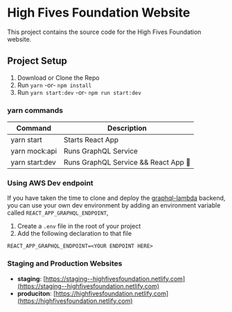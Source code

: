 High Fives Foundation Website
===================
This project contains the source code for the High Fives Foundation website.

## Project Setup

1. Download or Clone the Repo
2. Run `yarn` -or- `npm install`
3. Run `yarn start:dev` -or- `npm run start:dev`

### yarn commands

| Command        | Description                            |
| ---            | ---                                    |
| yarn start     | Starts React App                       |
| yarn mock:api  | Runs GraphQL Service                   |
| yarn start:dev | Runs GraphQL Service && React App 🌟   |


### Using AWS Dev endpoint
If you have taken the time to clone and deploy the [graphql-lambda](https://github.com/HighFivesFoundation/graphql-lambda) backend, you can use your own dev environment by adding an environment variable called `REACT_APP_GRAPHQL_ENDPOINT`,

1. Create a `.env` file in the root of your project
2. Add the following declaration to that file

```
REACT_APP_GRAPHQL_ENDPOINT=<YOUR ENDPOINT HERE>
```

### Staging and Production Websites
* __staging__: [https://staging--highfivesfoundation.netlify.com](https://staging--highfivesfoundation.netlify.com)
* __produciton__: [https://highfivesfoundation.netlify.com](https://highfivesfoundation.netlify.com)
